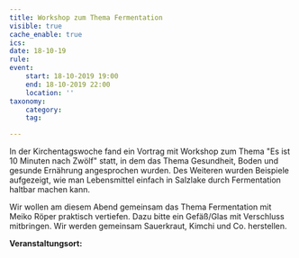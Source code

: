 ```yaml
---
title: Workshop zum Thema Fermentation
visible: true
cache_enable: true
ics: 
date: 18-10-19
rule: 
event:
	start: 18-10-2019 19:00
	end: 18-10-2019 22:00
	location: ''
taxonomy:
	category: 
	tag: 

---
```

In der Kirchentagswoche fand ein Vortrag mit Workshop zum Thema "Es ist 10 Minuten nach Zwölf" statt, in dem das Thema Gesundheit, Boden und gesunde Ernährung angesprochen wurden. Des Weiteren wurden Beispiele aufgezeigt, wie man Lebensmittel einfach in Salzlake durch Fermentation haltbar machen kann.

Wir wollen am diesem Abend gemeinsam das Thema Fermentation mit Meiko Röper praktisch vertiefen. Dazu bitte ein Gefäß/Glas mit Verschluss mitbringen. Wir werden gemeinsam Sauerkraut, Kimchi und Co. herstellen.


**Veranstaltungsort:** 

